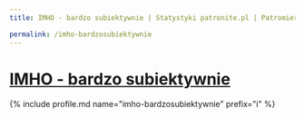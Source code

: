```yaml
---
title: IMHO - bardzo subiektywnie | Statystyki patronite.pl | Patromierz

permalink: /imho-bardzosubiektywnie
---
```


# [IMHO - bardzo subiektywnie](https://patronite.pl/imho-bardzosubiektywnie)

{% include profile.md name="imho-bardzosubiektywnie" prefix="i" %}
